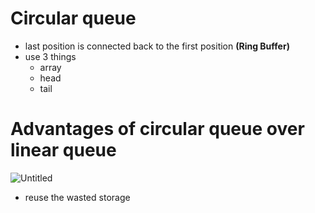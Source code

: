 # Circular queue

- last position is connected back to the first position **(Ring Buffer)**
- use 3 things
    - array
    - head
    - tail

# Advantages of circular queue over linear queue

![Untitled](02%20-%20Data%20structures/Queue/Circular%20queue/Untitled.png)

- reuse the wasted storage